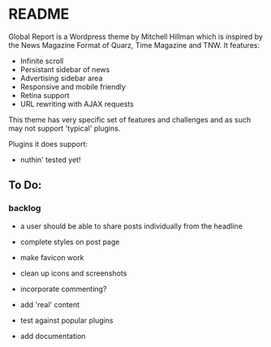 # README

Global Report is a Wordpress theme by Mitchell Hillman which is inspired by the News Magazine Format of Quarz, Time Magazine and TNW. It features: 

- Infinite scroll
- Persistant sidebar of news
- Advertising sidebar area
- Responsive and mobile friendly
- Retina support
- URL rewriting with AJAX requests

This theme has very specific set of features and challenges and as such may not support 'typical' plugins. 

Plugins it does support: 

- nuthin' tested yet!

## To Do:

### backlog
- a user should be able to share posts individually from the headline

- complete styles on post page

- make favicon work
- clean up icons and screenshots

- incorporate commenting? 
- add 'real' content
- test against popular plugins
- add documentation